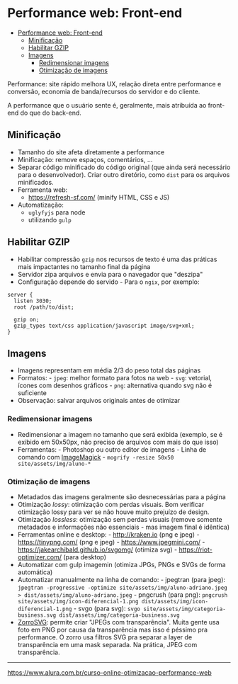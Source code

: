 # Performance web: Front-end

- [Performance web: Front-end](#performance-web-front-end)
	- [Minificação](#minifica%c3%a7%c3%a3o)
	- [Habilitar GZIP](#habilitar-gzip)
	- [Imagens](#imagens)
		- [Redimensionar imagens](#redimensionar-imagens)
		- [Otimização de imagens](#otimiza%c3%a7%c3%a3o-de-imagens)

Performance: site rápido melhora UX, relação direta entre performance e conversão, economia de banda/recursos do servidor e do cliente.

A performance que o usuário sente é, geralmente, mais atribuída ao front-end do que do back-end.

## Minificação

- Tamanho do site afeta diretamente a performance
- Minificação: remove espaços, comentários, ...
- Separar código minificado do código original (que ainda será necessário para o desenvolvedor). Criar outro diretório, como `dist` para os arquivos minificados.
- Ferramenta web:
  - https://refresh-sf.com/ (minify HTML, CSS e JS)
- Automatização:
  - `uglyfyjs` para node
  - utilizando `gulp`

## Habilitar GZIP

- Habilitar compressão `gzip` nos recursos de texto é uma das práticas mais impactantes no tamanho final da página
- Servidor zipa arquivos e envia para o navegador que "deszipa"
- Configuração depende do servido - Para o `ngix`, por exemplo:

```
server {
  listen 3030;
  root /path/to/dist;

  gzip on;
  gzip_types text/css application/javascript image/svg+xml;
}
```

## Imagens

- Imagens representam em média 2/3 do peso total das páginas
- Formatos: - `jpeg`: melhor formato para fotos na web - `svg`: vetorial, ícones com desenhos gráficos - `png`: alternativa quando svg não é suficiente
- Observação: salvar arquivos originais antes de otimizar

### Redimensionar imagens

- Redimensionar a imagem no tamanho que será exibida (exemplo, se é exibido em 50x50px, não preciso de arquivos com mais do que isso)
- Ferramentas: - Photoshop ou outro editor de imagens - Linha de comando com [ImageMagick](https://imagemagick.org/) - `mogrify -resize 50x50 site/assets/img/aluno-*`

### Otimização de imagens

- Metadados das imagens geralmente são desnecessárias para a página
- Otimização _lossy_: otimização com perdas visuais. Bom verificar otimização lossy para ver se não houve muito prejuízo de design.
- Otimização _lossless_: otimização sem perdas visuais (remove somente metadados e informações não essenciais - mas imagem final é idêntica)
- Ferramentas online e desktop: - http://kraken.io (png e jpeg) - https://tinypng.com/ (png e jpeg) - https://www.jpegmini.com/ - https://jakearchibald.github.io/svgomg/ (otimiza svg) - https://riot-optimizer.com/ (para desktop)
- Automatizar com gulp imagemin (otimiza JPGs, PNGs e SVGs de forma automática)
- Automatizar manualmente na linha de comando: - jpegtran (para jpeg): `jpegtran -progressive -optimize site/assets/img/aluno-adriano.jpeg > dist/assets/img/aluno-adriano.jpeg` - pngcrush (para png): `pngcrush site/assets/img/icon-diferencial-1.png dist/assets/img/icon-diferencial-1.png` - svgo (para svg): `svgo site/assets/img/categoria-business.svg dist/assets/img/categoria-business.svg`
- [ZorroSVG](http://quasimondo.com/ZorroSVG/): permite criar "JPEGs com transparência". Muita gente usa foto em PNG por causa da transparência mas isso é péssimo pra performance. O zorro usa filtros SVG pra separar a layer de transparência em uma mask separada. Na prática, JPEG com transparência.

---

https://www.alura.com.br/curso-online-otimizacao-performance-web
